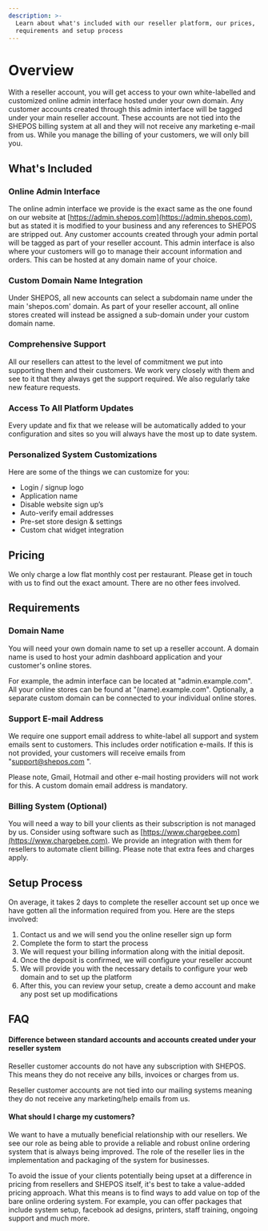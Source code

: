 ```yaml
---
description: >-
  Learn about what's included with our reseller platform, our prices,
  requirements and setup process
---
```


# Overview

With a reseller account, you will get access to your own white-labelled and customized online admin interface hosted under your own domain. Any customer accounts created through this admin interface will be tagged under your main reseller account. These accounts are not tied into the SHEPOS billing system at all and they will not receive any marketing e-mail from us. While you manage the billing of your customers, we will only bill you.

## What's Included

### Online Admin Interface

The online admin interface we provide is the exact same as the one found on our website at [https://admin.shepos.com](https://admin.shepos.com), but as stated it is modified to your business and any references to SHEPOS are stripped out. Any customer accounts created through your admin portal will be tagged as part of your reseller account. This admin interface is also where your customers will go to manage their account information and orders. This can be hosted at any domain name of your choice.

### Custom Domain Name Integration

Under SHEPOS, all new accounts can select a subdomain name under the main 'shepos.com' domain. As part of your reseller account, all online stores created will instead be assigned a sub-domain under your custom domain name.

### Comprehensive Support

All our resellers can attest to the level of commitment we put into supporting them and their customers. We work very closely with them and see to it that they always get the support required. We also regularly take new feature requests.

### Access To All Platform Updates

Every update and fix that we release will be automatically added to your configuration and sites so you will always have the most up to date system.

### Personalized System Customizations

Here are some of the things we can customize for you:

* Login / signup logo
* Application name
* Disable website sign up’s
* Auto-verify email addresses
* Pre-set store design & settings
* Custom chat widget integration

## Pricing

We only charge a low flat monthly cost per restaurant. Please get in touch with us to find out the exact amount. There are no other fees involved.

## Requirements

### Domain Name

You will need your own domain name to set up a reseller account. A domain name is used to host your admin dashboard application and your customer's online stores.

For example, the admin interface can be located at "admin.example.com". All your online stores can be found at "\(name\).example.com". Optionally, a separate custom domain can be connected to your individual online stores.

### Support E-mail Address

We require one support email address to white-label all support and system emails sent to customers. This includes order notification e-mails. If this is not provided, your customers will receive emails from "support@shepos.com ".

Please note, Gmail, Hotmail and other e-mail hosting providers will not work for this. A custom domain email address is mandatory.

### Billing System \(Optional\)

You will need a way to bill your clients as their subscription is not managed by us. Consider using software such as [https://www.chargebee.com](https://www.chargebee.com). We provide an integration with them for resellers to automate client billing. Please note that extra fees and charges apply.

## Setup Process

On average, it takes 2 days to complete the reseller account set up once we have gotten all the information required from you. Here are the steps involved:

1. Contact us and we will send you the online reseller sign up form
2. Complete the form to start the process
3. We will request your billing information along with the initial deposit.
4. Once the deposit is confirmed, we will configure your reseller account 
5. We will provide you with the necessary details to configure your web domain and to set up the platform
6. After this, you can review your setup, create a demo account and make any post set up modifications

## FAQ

#### Difference between standard accounts and accounts created under your reseller system

Reseller customer accounts do not have any subscription with SHEPOS. This means they do not receive any bills, invoices or charges from us.

Reseller customer accounts are not tied into our mailing systems meaning they do not receive any marketing/help emails from us.

#### What should I charge my customers?

We want to have a mutually beneficial relationship with our resellers. We see our role as being able to provide a reliable and robust online ordering system that is always being improved. The role of the reseller lies in the implementation and packaging of the system for businesses.

To avoid the issue of your clients potentially being upset at a difference in pricing from resellers and SHEPOS itself, it's best to take a value-added pricing approach. What this means is to find ways to add value on top of the bare online ordering system. For example, you can offer packages that include system setup, facebook ad designs, printers, staff training, ongoing support and much more.

